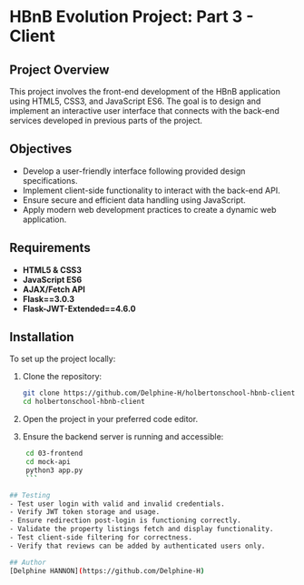 # HBnB Evolution Project: Part 3 - Client

## Project Overview
This project involves the front-end development of the HBnB application using HTML5, CSS3, and JavaScript ES6. The goal is to design and implement an interactive user interface that connects with the back-end services developed in previous parts of the project.

## Objectives
- Develop a user-friendly interface following provided design specifications.
- Implement client-side functionality to interact with the back-end API.
- Ensure secure and efficient data handling using JavaScript.
- Apply modern web development practices to create a dynamic web application.

## Requirements
- **HTML5 & CSS3**
- **JavaScript ES6**
- **AJAX/Fetch API**
- **Flask==3.0.3**
- **Flask-JWT-Extended==4.6.0**

## Installation

To set up the project locally:

1. Clone the repository:
    ```bash
    git clone https://github.com/Delphine-H/holbertonschool-hbnb-client.git
    cd holbertonschool-hbnb-client
    ```
2. Open the project in your preferred code editor.

3. Ensure the backend server is running and accessible:
```bash
    cd 03-frontend
    cd mock-api
    python3 app.py
    ```

## Testing
- Test user login with valid and invalid credentials.
- Verify JWT token storage and usage.
- Ensure redirection post-login is functioning correctly.
- Validate the property listings fetch and display functionality.
- Test client-side filtering for correctness.
- Verify that reviews can be added by authenticated users only.

## Author
[Delphine HANNON](https://github.com/Delphine-H)


